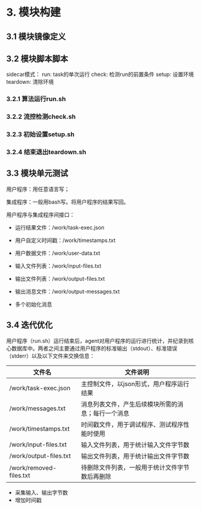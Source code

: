 # 3. 模块构建


## 3.1 模块镜像定义


## 3.2 模块脚本脚本

sidecar模式：
run: task的单次运行
check: 检测run的前置条件
setup: 设置环境
teardown: 清除环境

### 3.2.1 算法运行run.sh

### 3.2.2 流控检测check.sh

### 3.2.3 初始设置setup.sh

### 3.2.4 结束退出teardown.sh



## 3.3 模块单元测试

用户程序：用任意语言写；

集成程序：一般用bash写。将用户程序的结果写回。

用户程序与集成程序间接口：
- 运行结果文件：/work/task-exec.json
- 用户自定义时间戳：/work/timestamps.txt
- 用户数据文件：/work/user-data.txt
- 输入文件列表：/work/input-files.txt
- 输出文件列表：/work/output-files.txt
- 输出消息文件：/work/output-messages.txt

- 多个初始化消息

## 3.4 迭代优化

用户程序（run.sh）运行结束后，agent对用户程序的运行进行统计，并纪录到核心数据库中。两者之间主要通过用户程序的标准输出（stdout）、标准错误（stderr）以及以下文件来交换信息：

|  文件名  |  文件说明    |
| --------- |  ------- |
| /work/task-exec.json |  主控制文件，以json形式，用户程序运行结果 |
| /work/messages.txt | 消息列表文件，产生后续模块所需的消息；每行一个消息 |
| /work/timestamps.txt |  时间戳文件，用于调试程序、测试程序性能时使用 |
| /work/input-files.txt |  输入文件列表，用于统计输入文件字节数 |
| /work/output-files.txt |  输出文件列表，用于统计输出文件字节数 |
| /work/removed-files.txt |  待删除文件列表，一般用于统计文件字节数后再删除 |

- 采集输入、输出字节数
- 增加时间戳
